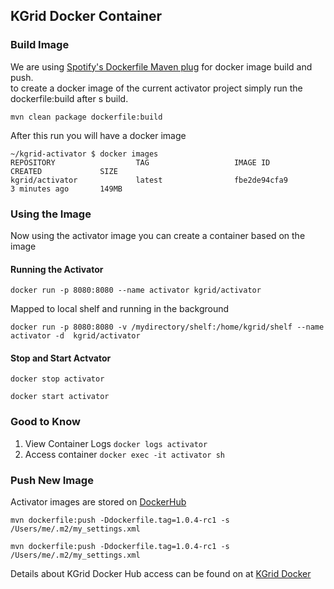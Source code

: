 
## KGrid Docker Container


### Build Image
We are using [Spotify's Dockerfile Maven plug](https://github.com/spotify/dockerfile-maven) for docker image build and push.  
to create a docker image of the current activator project simply run the dockerfile:build after s build.  

``` mvn clean package dockerfile:build ```

After this run you will have a docker image 
```
~/kgrid-activator $ docker images
REPOSITORY                  TAG                   IMAGE ID            CREATED             SIZE
kgrid/activator             latest                fbe2de94cfa9        3 minutes ago       149MB

```
### Using the Image
Now using the activator image you can create a container based on the image

#### Running the Activator 

```docker run -p 8080:8080 --name activator kgrid/activator```

Mapped to local shelf and running in the background

```docker run -p 8080:8080 -v /mydirectory/shelf:/home/kgrid/shelf --name activator -d  kgrid/activator ```

#### Stop and Start Actvator

```docker stop activator```

```docker start activator```


### Good to Know

1. View Container Logs  ```docker logs activator```
1. Access container ```docker exec -it activator sh```

### Push New Image

Activator images are stored on [DockerHub](https://cloud.docker.com/u/kgrid/repository/docker/kgrid/activator) 

```mvn dockerfile:push -Ddockerfile.tag=1.0.4-rc1 -s /Users/me/.m2/my_settings.xml ```

```mvn dockerfile:push -Ddockerfile.tag=1.0.4-rc1 -s /Users/me/.m2/my_settings.xml ```

Details about KGrid Docker Hub access can be found on at [KGrid Docker](https://github.com/kgrid/kgrid-config/wiki/docker)


